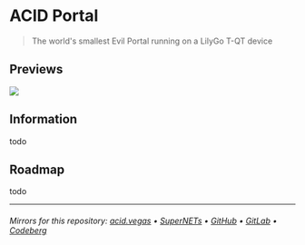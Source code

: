 # ACID Portal
> The world's smallest Evil Portal running on a LilyGo T-QT device

## Previews
![](./screens/preview.png)

## Information
todo

## Roadmap
todo

___

###### Mirrors for this repository: [acid.vegas](https://git.acid.vegas/acidportal) • [SuperNETs](https://git.supernets.org/acidvegas/acidportal) • [GitHub](https://github.com/acidvegas/acidportal) • [GitLab](https://gitlab.com/acidvegas/acidportal) • [Codeberg](https://codeberg.org/acidvegas/acidportal)

